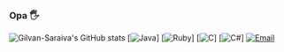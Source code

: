 ### Opa 🖐

![Gilvan-Saraiva's GitHub stats](https://github-readme-stats.vercel.app/api?username=Gilvan-Saraiva&show_icons=true&theme=radical)
[![Java](https://img.shields.io/badge/Java-ED8B00?style=for-the-badge&logo=openjdk&logoColor=white)]
[![Ruby](https://img.shields.io/badge/Ruby-CC342D?style=for-the-badge&logo=ruby&logoColor=white)]
[![C](https://img.shields.io/badge/C-00599C?style=for-the-badge&logo=c&logoColor=white)]
[![C#](https://img.shields.io/badge/C%23-239120?style=for-the-badge&logo=c-sharp&logoColor=white)]
[![Email](https://img.shields.io/badge/Microsoft_Outlook-0078D4?style=for-the-badge&logo=microsoft-outlook&logoColor=white)](mailto:juniorsaraivakibr@hotmail.com)
